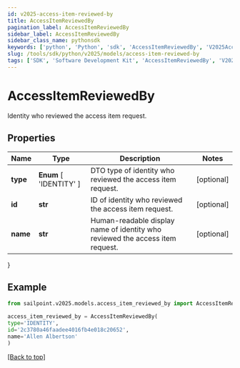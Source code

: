```yaml
---
id: v2025-access-item-reviewed-by
title: AccessItemReviewedBy
pagination_label: AccessItemReviewedBy
sidebar_label: AccessItemReviewedBy
sidebar_class_name: pythonsdk
keywords: ['python', 'Python', 'sdk', 'AccessItemReviewedBy', 'V2025AccessItemReviewedBy'] 
slug: /tools/sdk/python/v2025/models/access-item-reviewed-by
tags: ['SDK', 'Software Development Kit', 'AccessItemReviewedBy', 'V2025AccessItemReviewedBy']
---
```


# AccessItemReviewedBy

Identity who reviewed the access item request.

## Properties

Name | Type | Description | Notes
------------ | ------------- | ------------- | -------------
**type** |  **Enum** [  'IDENTITY' ] | DTO type of identity who reviewed the access item request. | [optional] 
**id** | **str** | ID of identity who reviewed the access item request. | [optional] 
**name** | **str** | Human-readable display name of identity who reviewed the access item request. | [optional] 
}

## Example

```python
from sailpoint.v2025.models.access_item_reviewed_by import AccessItemReviewedBy

access_item_reviewed_by = AccessItemReviewedBy(
type='IDENTITY',
id='2c3780a46faadee4016fb4e018c20652',
name='Allen Albertson'
)

```
[[Back to top]](#) 

